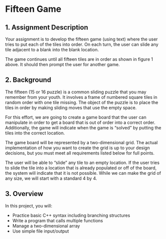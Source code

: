 # Fifteen Game

## 1. Assignment Description
Your assignment is to develop the fifteen game (using text) where the user tries to put each of the tiles into order. On each turn, the user can slide any tile adjacent to a blank into the blank location.

The game continues until all fifteen tiles are in order as shown in figure 1 above. It should then prompt the user for another game.

## 2.	Background
The fifteen (15 or 16 puzzle) is a common sliding puzzle that you may remember from your youth. 
It involves a frame of numbered square tiles in random order with one tile missing. The object of
the puzzle is to place the tiles in order by making sliding moves that use the empty space.

For this effort, we are going to create a game board that the user can manipulate in order to get a board that is out of order into a correct order. Additionally, the game will indicate when the game is “solved” by putting the tiles into the correct location.

The game board will be represented by a two-dimensional grid. The actual implementation of how you want to create the grid is up to your design decisions, but you must meet all requirements listed below for full points.

The user will be able to “slide” any tile to an empty location. If the user tries to slide the tile into a location that is already populated or off of the board, the system will indicate that it is not possible. While we can make the grid of any size, we will start with a standard 4 by 4.

## 3. Overview
In this project, you will:
  *	Practice basic C++ syntax including branching structures
  *	Write a program that calls multiple functions
  *	Manage a two-dimensional array
  *	Use simple file input/output
